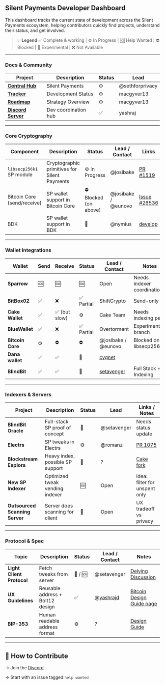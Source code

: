## Silent Payments Developer Dashboard

This dashboard tracks the current state of development across the Silent Payments ecosystem, helping contributors quickly find projects, understand their status, and get involved.

> 💡 **Legend**
> ✅ Complete & working | ⚙️ In Progress | 🆘 Help Wanted | ⛔ Blocked | 🧪 Experimental | ❌ Not Available

---

### Docs & Community

| Project | Description | Status | Lead
|--------|-------------|--------|------|
| **[Central Hub](https://silentpayments.xyz/)** | Silent Payments | ⚙️ | @sethforprivacy
| **[Tracker](https://docs.google.com/spreadsheets/d/1dXCiAF37UUDs6Hv8jtdQAqfZG6EpwURwCcTk90qnU8g)** | Development Status | ⚙️ | macgyver13
| **[Roadmap](https://docs.google.com/document/d/1ggtPmJWvPCzSoAw0slX4indRDsbm4reDeMjBXreCAzs/edit?tab=t.0)** | Strategy Overview | ⚙️ | macgyver13
| **[Discord Server](https://discord.gg/AE4DwDhAPZ)** | Dev coordination hub | ✅ | yashraj

---

### Core Cryptography

| Component | Description | Status | Lead / Contact | Links |
|----------|-------------|--------|----------------|-------|
| `libsecp256k1` SP module | Cryptographic primitives for Silent Payments | ⚙️ In Progress | @josibake | [PR #1519](https://github.com/bitcoin-core/secp256k1/pull/1519) |
| Bitcoin Core (send/receive) | SP wallet support in Bitcoin Core | ⛔ Blocked (on above) | @josibake / @eunovo | [Issue #28536](https://github.com/bitcoin/bitcoin/issues/28536) |
| BDK | SP wallet support in BDK | 🧪 | @nymius | [develop](https://github.com/bitcoindevkit/bdk-sp) |

---

### Wallet Integrations

| Wallet | Send | Receive | Status | Lead / Contact | Notes |
|--------|------|---------|--------|----------------|-------|
| **Sparrow** |  🆘 |  🆘 | 🆘 | Open | Needs indexer coordination |
| **BitBox02** | ✅ | ❌ | ✅ Partial | ShiftCrypto | Send-only |
| **Cake Wallet** | ✅ | ✅ (but slow) | ⚙️ | Cake Team | Needs indexing perf |
| **BlueWallet** | ✅ | ❌ | ✅ Partial | Overtorment | Experimental branch |
| **Bitcoin Core** | ⚙️ | ⛔ | ⛔ | @josibake / @eunovo | Blocked on libsecp256k1 |
| **Dana wallet** | ✅ | ✅ | 🧪 | [cygnet](https://github.com/cygnet3) |  |
| **BlindBit** | ✅ | ✅ | 🧪 | [setavenger](https://github.com/setavenger) | Full Stack + Indexing |

---

### Indexers & Servers

| Project | Description | Status | Lead | Links / Notes |
|---------|-------------|--------|------|----------------|
| **BlindBit Oracle** | Full-stack SP proof of concept | 🧪 | @setavenger | Needs status update |
| **Electrs** | SP tweaks in Electrs | ⚙️ | @romanz| [PR 1075](https://github.com/romanz/electrs/pull/1075) |
| **Blockstream Esplora** | Heavy index, possible SP support | 🧪 | ? | [Cake fork](https://github.com/cake-tech/blockstream-electrs/tree/cake-update-v1) |
| **New SP Indexer** | Optimized tweak vending indexer | 🆘 | Open | Idea: filter for unspent only |
| **Outsourced Scanning Server** | Server does scanning for client | 🧪 | Open | UX tradeoff vs privacy |

---

### Protocol & Spec

| Topic | Description | Status | Lead / Contact | Notes |
|-------|-------------|--------|----------------|-------|
| **Light Client Protocol** | Fetch tweaks from server | 🧪 / 🆘 | @setavenger | [Delving Discussion](https://delvingbitcoin.org/t/silent-payments-light-client-protocol/891) |
| **UX Guidelines** | Reusable address + Bolt12 design | ✅ | [@yashrajd](https://github.com/yashrajd/) | [Bitcoin Design Guide page](https://bitcoin.design/guide/how-it-works/silent-payments/) |
| **BIP-353** | Human readable address format | ⚙️ | ? | [Design Guide](https://bitcoin.design/guide/how-it-works/human-readable-addresses/) |

---

## 📌 How to Contribute

→ Join the [Discord](https://discord.gg/AE4DwDhAPZ)

→ Start with an issue tagged `help wanted`

